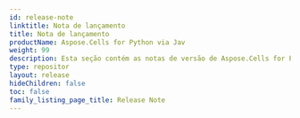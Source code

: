 ```yaml
---
id: release-note
linktitle: Nota de lançamento
title: Nota de lançamento
productName: Aspose.Cells for Python via Jav
weight: 99
description: Esta seção contém as notas de versão de Aspose.Cells for Python via Java para as Notas de versão do ano. Nestas notas de lançamento, publicamos a lista de problemas que foram corrigidos na versão atual, bem como quaisquer alterações públicas API e comportamentais
type: repositor
layout: release
hideChildren: false
toc: false
family_listing_page_title: Release Note
---
```

